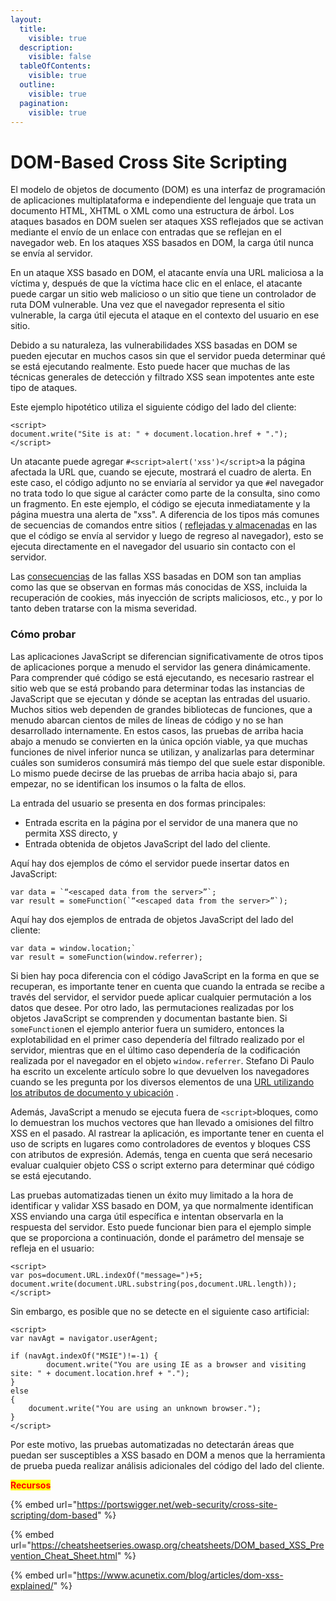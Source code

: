 ```yaml
---
layout:
  title:
    visible: true
  description:
    visible: false
  tableOfContents:
    visible: true
  outline:
    visible: true
  pagination:
    visible: true
---
```


# DOM-Based Cross Site Scripting

El modelo de objetos de documento (DOM) es una interfaz de programación de aplicaciones multiplataforma e independiente del lenguaje que trata un documento HTML, XHTML o XML como una estructura de árbol. Los ataques basados ​​en DOM suelen ser ataques XSS reflejados que se activan mediante el envío de un enlace con entradas que se reflejan en el navegador web. En los ataques XSS basados ​​en DOM, la carga útil nunca se envía al servidor.

En un ataque XSS basado en DOM, el atacante envía una URL maliciosa a la víctima y, después de que la víctima hace clic en el enlace, el atacante puede cargar un sitio web malicioso o un sitio que tiene un controlador de ruta DOM vulnerable. Una vez que el navegador representa el sitio vulnerable, la carga útil ejecuta el ataque en el contexto del usuario en ese sitio.

Debido a su naturaleza, las vulnerabilidades XSS basadas en DOM se pueden ejecutar en muchos casos sin que el servidor pueda determinar qué se está ejecutando realmente. Esto puede hacer que muchas de las técnicas generales de detección y filtrado XSS sean impotentes ante este tipo de ataques.

Este ejemplo hipotético utiliza el siguiente código del lado del cliente:

```
<script>
document.write("Site is at: " + document.location.href + ".");
</script>
```

Un atacante puede agregar `#<script>alert('xss')</script>`a la página afectada la URL que, cuando se ejecute, mostrará el cuadro de alerta. En este caso, el código adjunto no se enviaría al servidor ya que `#`el navegador no trata todo lo que sigue al carácter como parte de la consulta, sino como un fragmento. En este ejemplo, el código se ejecuta inmediatamente y la página muestra una alerta de "xss". A diferencia de los tipos más comunes de secuencias de comandos entre sitios ( [reflejadas y almacenadas](https://owasp.org/www-community/attacks/xss/) en las que el código se envía al servidor y luego de regreso al navegador), esto se ejecuta directamente en el navegador del usuario sin contacto con el servidor.

Las [consecuencias](https://owasp.org/www-community/attacks/xss/) de las fallas XSS basadas en DOM son tan amplias como las que se observan en formas más conocidas de XSS, incluida la recuperación de cookies, más inyección de scripts maliciosos, etc., y por lo tanto deben tratarse con la misma severidad.

### Cómo probar <a href="#how-to-test" id="how-to-test"></a>

Las aplicaciones JavaScript se diferencian significativamente de otros tipos de aplicaciones porque a menudo el servidor las genera dinámicamente. Para comprender qué código se está ejecutando, es necesario rastrear el sitio web que se está probando para determinar todas las instancias de JavaScript que se ejecutan y dónde se aceptan las entradas del usuario. Muchos sitios web dependen de grandes bibliotecas de funciones, que a menudo abarcan cientos de miles de líneas de código y no se han desarrollado internamente. En estos casos, las pruebas de arriba hacia abajo a menudo se convierten en la única opción viable, ya que muchas funciones de nivel inferior nunca se utilizan, y analizarlas para determinar cuáles son sumideros consumirá más tiempo del que suele estar disponible. Lo mismo puede decirse de las pruebas de arriba hacia abajo si, para empezar, no se identifican los insumos o la falta de ellos.

La entrada del usuario se presenta en dos formas principales:

* Entrada escrita en la página por el servidor de una manera que no permita XSS directo, y
* Entrada obtenida de objetos JavaScript del lado del cliente.

Aquí hay dos ejemplos de cómo el servidor puede insertar datos en JavaScript:

```
var data = `“<escaped data from the server>”`;
var result = someFunction(`“<escaped data from the server>”`);
```

Aquí hay dos ejemplos de entrada de objetos JavaScript del lado del cliente:

```
var data = window.location;`
var result = someFunction(window.referrer);
```

Si bien hay poca diferencia con el código JavaScript en la forma en que se recuperan, es importante tener en cuenta que cuando la entrada se recibe a través del servidor, el servidor puede aplicar cualquier permutación a los datos que desee. Por otro lado, las permutaciones realizadas por los objetos JavaScript se comprenden y documentan bastante bien. Si `someFunction`en el ejemplo anterior fuera un sumidero, entonces la explotabilidad en el primer caso dependería del filtrado realizado por el servidor, mientras que en el último caso dependería de la codificación realizada por el navegador en el objeto `window.referrer`. Stefano Di Paulo ha escrito un excelente artículo sobre lo que devuelven los navegadores cuando se les pregunta por los diversos elementos de una [URL utilizando los atributos de documento y ubicación](https://code.google.com/p/domxsswiki/wiki/LocationSources) .

Además, JavaScript a menudo se ejecuta fuera de `<script>`bloques, como lo demuestran los muchos vectores que han llevado a omisiones del filtro XSS en el pasado. Al rastrear la aplicación, es importante tener en cuenta el uso de scripts en lugares como controladores de eventos y bloques CSS con atributos de expresión. Además, tenga en cuenta que será necesario evaluar cualquier objeto CSS o script externo para determinar qué código se está ejecutando.

Las pruebas automatizadas tienen un éxito muy limitado a la hora de identificar y validar XSS basado en DOM, ya que normalmente identifican XSS enviando una carga útil específica e intentan observarla en la respuesta del servidor. Esto puede funcionar bien para el ejemplo simple que se proporciona a continuación, donde el parámetro del mensaje se refleja en el usuario:

```
<script>
var pos=document.URL.indexOf("message=")+5;
document.write(document.URL.substring(pos,document.URL.length));
</script>
```

Sin embargo, es posible que no se detecte en el siguiente caso artificial:

```
<script>
var navAgt = navigator.userAgent;

if (navAgt.indexOf("MSIE")!=-1) {
        document.write("You are using IE as a browser and visiting site: " + document.location.href + ".");
}
else
{
    document.write("You are using an unknown browser.");
}
</script>
```

Por este motivo, las pruebas automatizadas no detectarán áreas que puedan ser susceptibles a XSS basado en DOM a menos que la herramienta de prueba pueda realizar análisis adicionales del código del lado del cliente.

<mark style="color:red;">**Recursos**</mark>

{% embed url="https://portswigger.net/web-security/cross-site-scripting/dom-based" %}

{% embed url="https://cheatsheetseries.owasp.org/cheatsheets/DOM_based_XSS_Prevention_Cheat_Sheet.html" %}

{% embed url="https://www.acunetix.com/blog/articles/dom-xss-explained/" %}
